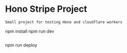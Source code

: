 # Hono Stripe Project 
```
Small project for testing Hono and cloudflare workers

```
npm install
npm run dev
```

```
npm run deploy
```
